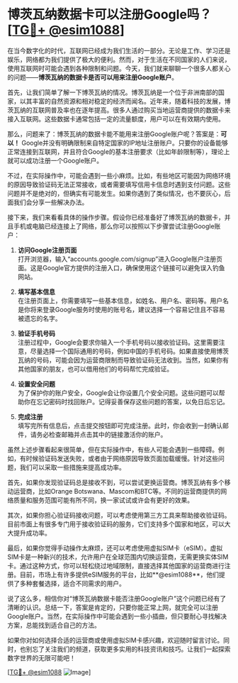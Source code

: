 # 博茨瓦纳数据卡可以注册Google吗？[[TG💪+ @esim1088](https://t.me/s/esim1088)]

在当今数字化的时代，互联网已经成为我们生活的一部分。无论是工作、学习还是娱乐，网络都为我们提供了极大的便利。然而，对于生活在不同国家的人们来说，使用互联网时可能会遇到各种限制和问题。今天，我们就来聊聊一个很多人都关心的问题——**博茨瓦纳的数据卡是否可以用来注册Google账户**。

首先，让我们简单了解一下博茨瓦纳的情况。博茨瓦纳是一个位于非洲南部的国家，以其丰富的自然资源和相对稳定的经济而闻名。近年来，随着科技的发展，博茨瓦纳的互联网普及率也在逐年提高。很多人通过购买当地运营商提供的数据卡来接入互联网。这些数据卡通常包括一定的流量额度，用户可以在有效期内使用。

那么，问题来了：博茨瓦纳的数据卡能不能用来注册Google账户呢？答案是：**可以！** Google并没有明确限制来自特定国家的IP地址注册账户。只要你的设备能够正常连接到互联网，并且符合Google的基本注册要求（比如年龄限制等），理论上就可以成功注册一个Google账户。

不过，在实际操作中，可能会遇到一些小麻烦。比如，有些地区可能因为网络环境的原因导致验证码无法正常接收，或者需要填写信用卡信息时遇到支付问题。这些问题并不是绝对的，但确实有可能发生。如果你遇到了类似情况，也不要灰心，后面我们会分享一些解决办法。

接下来，我们来看看具体的操作步骤。假设你已经准备好了博茨瓦纳的数据卡，并且手机或电脑已经连接上了网络，那么你可以按照以下步骤尝试注册Google账户：

1. **访问Google注册页面**  
   打开浏览器，输入“accounts.google.com/signup”进入Google账户注册页面。这是Google官方提供的注册入口，确保使用这个链接可以避免误入钓鱼网站。

2. **填写基本信息**  
   在注册页面上，你需要填写一些基本信息，如姓名、用户名、密码等。用户名是你将来登录Google服务时使用的账号名，建议选择一个容易记住且不容易被遗忘的名字。

3. **验证手机号码**  
   注册过程中，Google会要求你输入一个手机号码以接收验证码。这里需要注意，尽量选择一个国际通用的号码，例如中国的手机号码。如果直接使用博茨瓦纳的号码，可能会因为运营商限制而导致验证码无法收到。当然，如果你有其他国家的朋友，也可以借用他们的号码帮忙完成验证。

4. **设置安全问题**  
   为了保护你的账户安全，Google会让你设置几个安全问题。这些问题可以帮助你在忘记密码时找回账户。记得妥善保存这些问题的答案，以免日后忘记。

5. **完成注册**  
   填写完所有信息后，点击提交按钮即可完成注册。此时，你会收到一封确认邮件，请务必检查邮箱并点击其中的链接激活你的账户。

虽然上述步骤看起来很简单，但在实际操作中，有些人可能会遇到一些障碍。例如，有时候验证码发送失败，或者由于网络原因导致页面加载缓慢。针对这些问题，我们可以采取一些措施来提高成功率。

首先，如果你发现验证码总是接收不到，可以尝试更换运营商。博茨瓦纳有多个移动运营商，比如Orange Botswana、Mascom和BTC等。不同的运营商提供的网络质量和服务范围可能有所不同，换一家试试或许会有更好的效果。

其次，如果你担心验证码接收问题，可以考虑使用第三方工具来帮助接收验证码。目前市面上有很多专门用于接收验证码的服务，它们支持多个国家和地区，可以大大提升成功率。

最后，如果你觉得手动操作太麻烦，还可以考虑使用虚拟SIM卡（eSIM）。虚拟SIM卡是一种新兴的技术，允许用户在全球范围内切换运营商，无需更换实体SIM卡。通过这种方式，你可以轻松绕过地域限制，直接选择其他国家的运营商进行注册。目前，市场上有许多提供eSIM服务的平台，比如**@esim1088**，他们提供了多种套餐选择，适合不同需求的用户。

说了这么多，相信你对“博茨瓦纳数据卡能否注册Google账户”这个问题已经有了清晰的认识。总结一下，答案是肯定的，只要你能正常上网，就完全可以注册Google账户。当然，在实际操作中可能会遇到一些小插曲，但只要耐心寻找解决方案，总能找到适合自己的方法。

如果你对如何选择合适的运营商或使用虚拟SIM卡感兴趣，欢迎随时留言讨论。同时，也别忘了关注我们的频道，获取更多实用的科技资讯和技巧。让我们一起探索数字世界的无限可能吧！

[[TG💪+ @esim1088](https://t.me/s/esim1088) ![Image](https://i.postimg.cc/4NQfJmqS/Snipaste-2025-05-13-00-14-12.png)]